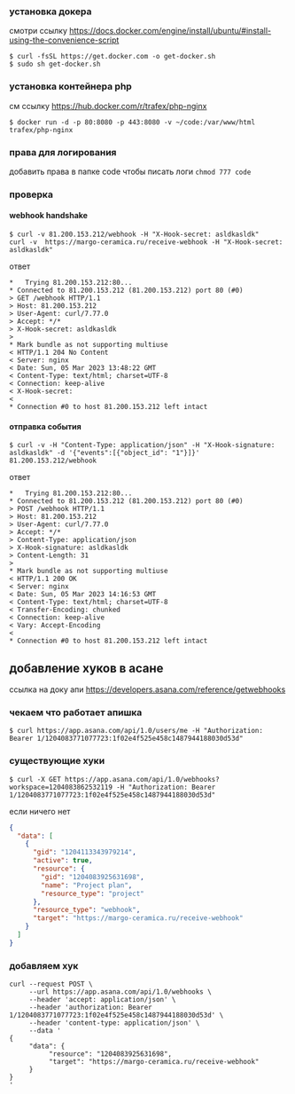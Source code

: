 ### установка докера

смотри ссылку https://docs.docker.com/engine/install/ubuntu/#install-using-the-convenience-script
```shell
$ curl -fsSL https://get.docker.com -o get-docker.sh
$ sudo sh get-docker.sh
```

### установка контейнера php
см ссылку https://hub.docker.com/r/trafex/php-nginx

```shell
$ docker run -d -p 80:8080 -p 443:8080 -v ~/code:/var/www/html trafex/php-nginx
```

### права для логирования
добавить права в папке code чтобы писать логи `chmod 777 code`

### проверка
#### webhook handshake
```shell
$ curl -v 81.200.153.212/webhook -H "X-Hook-secret: asldkasldk"
curl -v  https://margo-ceramica.ru/receive-webhook -H "X-Hook-secret: asldkasldk"
```
ответ
```shell
*   Trying 81.200.153.212:80...
* Connected to 81.200.153.212 (81.200.153.212) port 80 (#0)
> GET /webhook HTTP/1.1
> Host: 81.200.153.212
> User-Agent: curl/7.77.0
> Accept: */*
> X-Hook-secret: asldkasldk
>
* Mark bundle as not supporting multiuse
< HTTP/1.1 204 No Content
< Server: nginx
< Date: Sun, 05 Mar 2023 13:48:22 GMT
< Content-Type: text/html; charset=UTF-8
< Connection: keep-alive
< X-Hook-secret:
<
* Connection #0 to host 81.200.153.212 left intact
```

#### отправка события
```shell
$ curl -v -H "Content-Type: application/json" -H "X-Hook-signature: asldkasldk" -d '{"events":[{"object_id": "1"}]}' 81.200.153.212/webhook
```

ответ
```shell
*   Trying 81.200.153.212:80...
* Connected to 81.200.153.212 (81.200.153.212) port 80 (#0)
> POST /webhook HTTP/1.1
> Host: 81.200.153.212
> User-Agent: curl/7.77.0
> Accept: */*
> Content-Type: application/json
> X-Hook-signature: asldkasldk
> Content-Length: 31
>
* Mark bundle as not supporting multiuse
< HTTP/1.1 200 OK
< Server: nginx
< Date: Sun, 05 Mar 2023 14:16:53 GMT
< Content-Type: text/html; charset=UTF-8
< Transfer-Encoding: chunked
< Connection: keep-alive
< Vary: Accept-Encoding
<
* Connection #0 to host 81.200.153.212 left intact
```


## добавление хуков в асане
ссылка на доку апи https://developers.asana.com/reference/getwebhooks
### чекаем что работает апишка
```shell
$ curl https://app.asana.com/api/1.0/users/me -H "Authorization: Bearer 1/1204083771077723:1f02e4f525e458c1487944188030d53d"
```

### существующие хуки
```shell
$ curl -X GET https://app.asana.com/api/1.0/webhooks?workspace=1204083862532119 -H "Authorization: Bearer 1/1204083771077723:1f02e4f525e458c1487944188030d53d"
```

если ничего нет
```json
{
  "data": [
    {
      "gid": "1204113343979214",
      "active": true,
      "resource": {
        "gid": "1204083925631698",
        "name": "Project plan",
        "resource_type": "project"
      },
      "resource_type": "webhook",
      "target": "https://margo-ceramica.ru/receive-webhook"
    }
  ]
}
```


### добавляем хук
```shell
curl --request POST \
     --url https://app.asana.com/api/1.0/webhooks \
     --header 'accept: application/json' \
     --header 'authorization: Bearer 1/1204083771077723:1f02e4f525e458c1487944188030d53d' \
     --header 'content-type: application/json' \
     --data '
{
     "data": {
          "resource": "1204083925631698",
          "target": "https://margo-ceramica.ru/receive-webhook"
     }
}
'
```
